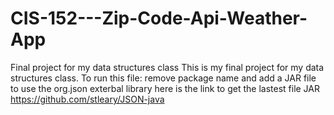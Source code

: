 # CIS-152---Zip-Code-Api-Weather-App
Final project for my data structures class
This is my final project for my data structures class.
To run this file: remove package name and add a JAR file to use the org.json exterbal library
here is the link to get the lastest file JAR https://github.com/stleary/JSON-java 
